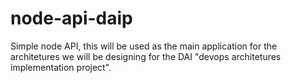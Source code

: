 # node-api-daip
Simple node API, this will be used as the main application for the architetures we will be designing for the DAI "devops architetures implementation project".
